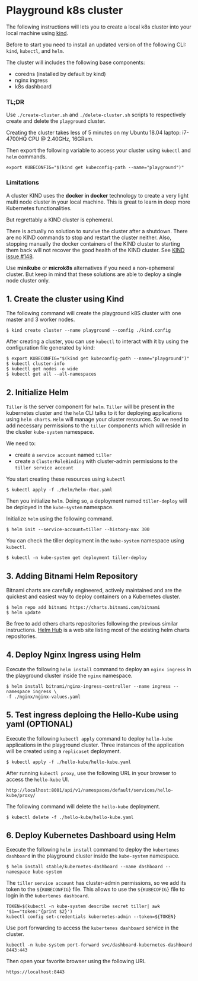 # Playground k8s cluster 
The following instructions will lets you to create a local k8s cluster into your local machine using [kind](https://kind.sigs.k8s.io).

Before to start you need to install an updated version of the following CLI: `kind`, `kubectl`, and `helm`.

The cluster will includes the following base components:
- coredns (installed by default by kind)
- nginx ingress
- k8s dashboard

### TL;DR
Use `./create-cluster.sh` and `./delete-cluster.sh` scripts to respectively create and delete the `playground` cluster.

Creating the cluster takes less of 5 minutes on my Ubuntu 18.04 laptop: i7-4700HQ CPU @ 2.40GHz, 16GRam.

Then export the following variable to access your cluster using `kubectl` and `helm` commands.
```
export KUBECONFIG="$(kind get kubeconfig-path --name="playground")"
```
### Limitations
A cluster KIND uses the **docker in docker** technology to create a very light multi node cluster in your local machine. This is great to learn in deep more Kubernetes functionalities. 

But regrettably a KIND cluster is ephemeral. 

There is actually no solution to survive the cluster after a shutdown. There are no KIND commands to stop and restart the cluster neither. Also, stopping manually the docker containers of the KIND cluster to starting them back will not recover the good health of the KIND cluster. See [KIND issue #148](https://github.com/kubernetes-sigs/kind/issues/148).

Use **minikube** or **microk8s** alternatives if you need a non-ephemeral cluster. But keep in mind that these solutions are able to deploy a single node cluster only.

## 1. Create the cluster using Kind
The following command will create the playground k8S cluster with one master and 3 worker nodes.
```
$ kind create cluster --name playground --config ./kind.config
```

After creating a cluster, you can use `kubectl` to interact with it by using the configuration file generated by kind:
```
$ export KUBECONFIG="$(kind get kubeconfig-path --name="playground")"
$ kubectl cluster-info
$ kubectl get nodes -o wide
$ kubectl get all --all-namespaces
```

## 2. Initialize Helm 
`Tiller` is the server component for `helm`. `Tiller` will be present in the kubernetes cluster and the `helm` CLI talks to it for deploying applications using `helm charts`.
`Helm` will manage your cluster resources. So we need to add necessary permissions to the `tiller` components which will reside in the cluster `kube-system` namespace.

We need to:
- create a `service account` named `tiller`
- create a `ClusterRoleBinding` with cluster-admin permissions to the `tiller service account`

You start creating these resources using `kubectl`
```
$ kubectl apply -f ./helm/helm-rbac.yaml
```

Then you initialize `helm`. Doing so, a deployment named `tiller-deploy` will be deployed in the `kube-system` namespace.

Initialize `helm` using the following command.
```
$ helm init --service-account=tiller --history-max 300
```

You can check the tiller deployment in the `kube-system` namespace using `kubectl`.
```
$ kubectl -n kube-system get deployment tiller-deploy 
```

## 3. Adding Bitnami Helm Repository
Bitnami charts are carefully engineered, actively maintained and are the quickest and easiest way to deploy containers on a Kubernetes cluster. 
```
$ helm repo add bitnami https://charts.bitnami.com/bitnami
$ helm update
```
Be free to add others charts repositories following the previous similar instructions. [Helm Hub](https://hub.helm.sh/charts) is a web site listing most of the existing helm charts repositories.


## 4. Deploy Nginx Ingress using Helm
Execute the following `helm install` command to deploy an `nginx ingress` in the playground cluster inside the `nginx` namespace. 
```
$ helm install bitnami/nginx-ingress-controller --name ingress --namespace ingress \
-f ./nginx/nginx-values.yaml
```

## 5. Test ingress deploing the Hello-Kube using yaml (OPTIONAL)
Execute the following `kubectl apply` command to deploy `hello-kube` applications in the playground cluster. Three instances of the application will be created using a `replicaset` deployment.
```
$ kubectl apply -f ./hello-kube/hello-kube.yaml
```

After running `kubectl proxy`, use the following URL in your browser to access the `hello-kube` UI.
```
http://localhost:8001/api/v1/namespaces/default/services/hello-kube/proxy/
```

The following command will delete the `hello-kube` deployment.
```
$ kubectl delete -f ./hello-kube/hello-kube.yaml
```

## 6. Deploy Kubernetes Dashboard using Helm 
Execute the following `helm install` command to deploy the `kubertenes dashboard` in the playground cluster inside the `kube-system` namespace.
```
$ helm install stable/kubernetes-dashboard --name dashboard --namespace kube-system
```

The `tiller` `service account` has cluster-admin permissions, so we add its token to the `${KUBECONFIG}` file. This allows to use the `${KUBECOFIG}` file to login in the `kubertenes dashboard`.
```
TOKEN=$(kubectl -n kube-system describe secret tiller| awk '$1=="token:"{print $2}')
kubectl config set-credentials kubernetes-admin --token=${TOKEN}
```

Use port forwarding to access the `kubertenes dashboard` service in the cluster.
```
kubectl -n kube-system port-forward svc/dashboard-kubernetes-dashboard 8443:443
```

Then open your favorite browser using the following URL
```
https://localhost:8443
```


